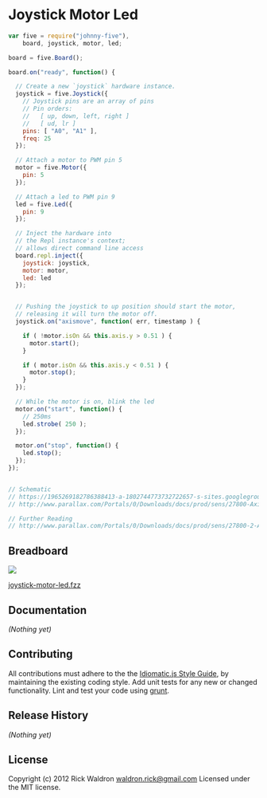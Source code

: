# Joystick Motor Led

```javascript
var five = require("johnny-five"),
    board, joystick, motor, led;

board = five.Board();

board.on("ready", function() {

  // Create a new `joystick` hardware instance.
  joystick = five.Joystick({
    // Joystick pins are an array of pins
    // Pin orders:
    //   [ up, down, left, right ]
    //   [ ud, lr ]
    pins: [ "A0", "A1" ],
    freq: 25
  });

  // Attach a motor to PWM pin 5
  motor = five.Motor({
    pin: 5
  });

  // Attach a led to PWM pin 9
  led = five.Led({
    pin: 9
  });

  // Inject the hardware into
  // the Repl instance's context;
  // allows direct command line access
  board.repl.inject({
    joystick: joystick,
    motor: motor,
    led: led
  });


  // Pushing the joystick to up position should start the motor,
  // releasing it will turn the motor off.
  joystick.on("axismove", function( err, timestamp ) {

    if ( !motor.isOn && this.axis.y > 0.51 ) {
      motor.start();
    }

    if ( motor.isOn && this.axis.y < 0.51 ) {
      motor.stop();
    }
  });

  // While the motor is on, blink the led
  motor.on("start", function() {
    // 250ms
    led.strobe( 250 );
  });

  motor.on("stop", function() {
    led.stop();
  });
});


// Schematic
// https://1965269182786388413-a-1802744773732722657-s-sites.googlegroups.com/site/parallaxinretailstores/home/2-axis-joystick/Joystick-6.png
// http://www.parallax.com/Portals/0/Downloads/docs/prod/sens/27800-Axis%20JoyStick_B%20Schematic.pdf

// Further Reading
// http://www.parallax.com/Portals/0/Downloads/docs/prod/sens/27800-2-AxisJoystick-v1.2.pdf

```

## Breadboard

<img src="https://raw.github.com/rwldrn/johnny-five/master/docs/breadboard/joystick-motor-led.png">

[joystick-motor-led.fzz](https://github.com/rwldrn/johnny-five/blob/master/docs/breadboard/joystick-motor-led.fzz)


## Documentation

_(Nothing yet)_









## Contributing
All contributions must adhere to the the [Idiomatic.js Style Guide](https://github.com/rwldrn/idiomatic.js),
by maintaining the existing coding style. Add unit tests for any new or changed functionality. Lint and test your code using [grunt](https://github.com/cowboy/grunt).

## Release History
_(Nothing yet)_

## License
Copyright (c) 2012 Rick Waldron <waldron.rick@gmail.com>
Licensed under the MIT license.
